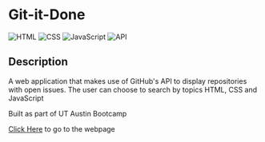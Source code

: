 # Git-it-Done

![HTML](https://img.shields.io/badge/language-HTML-orange)
![CSS](https://img.shields.io/badge/language-CSS-blue)
![JavaScript](https://img.shields.io/badge/language-JavaScript-yellow)
![API](https://img.shields.io/badge/API-GitHub-blueviolet)

## Description
A web application that makes use of GitHub's API to display repositories with open issues. The user can choose to search by topics HTML, CSS and JavaScript

Built as part of UT Austin Bootcamp

[Click Here](https://lrodenyoder.github.io/git-it-done/) to go to the webpage
